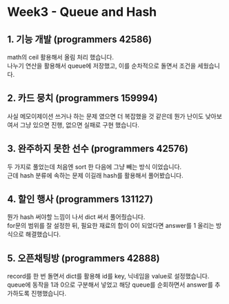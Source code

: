 # Week3 - Queue and Hash

## 1. 기능 개발 (programmers 42586)

math의 ceil 활용해서 올림 처리 했습니다.  
나누기 연산을 활용해서 queue에 저장했고, 이를 순차적으로 돌면서 조건을 세웠습니다.

## 2. 카드 뭉치 (programmers 159994)

사실 메모이제이션 쓰거나 하는 문제 였으면 더 복잡했을 것 같은데 뭔가 난이도 낮아보여서 그냥 있으면 진행, 없으면 실패로 구현 했습니다.

## 3. 완주하지 못한 선수 (programmers 42576)

두 가지로 풀었는데 처음엔 sort 한 다음에 그냥 빼는 방식 이었습니다.  
근데 hash 분류에 속하는 문제 이길래 hash를 활용해서 풀어봤습니다.

## 4. 할인 행사 (programmers 131127)

뭔가 hash 써야할 느낌이 나서 dict 써서 풀어줬습니다.  
for문의 범위를 잘 설정한 뒤, 필요한 재료의 합이 0이 되었다면 answer를 1 올리는 방식으로 해결했습니다.

## 5. 오픈채팅방 (programmers 42888)

record를 한 번 돌면서 dict를 활용해 id를 key, 닉네임을 value로 설정했습니다.  
queue에 동작을 1과 0으로 구분해서 넣었고 해당 queue를 순회하면서 answer를 추가하도록 진행했습니다.
